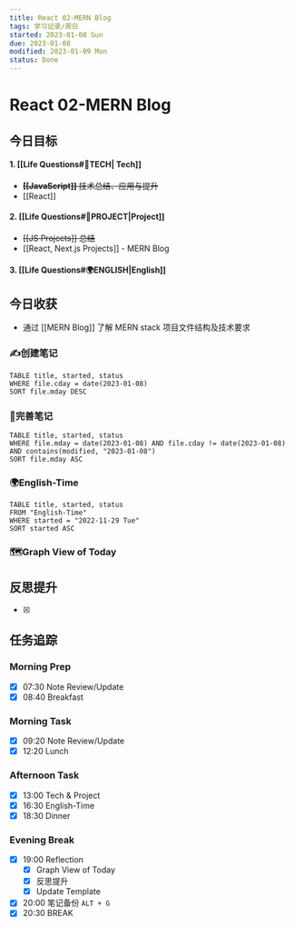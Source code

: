 ```yaml
---
title: React 02-MERN Blog
tags: 学习记录/周日
started: 2023-01-08 Sun
due: 2023-01-08
modified: 2023-01-09 Mon
status: Done
---
```

# React 02-MERN Blog
## 今日目标
#### 1. [[Life Questions#🚀TECH| Tech]]
- ~~**[[JavaScript]]** 技术总结、应用与提升~~
- [[React]] 
#### 2. [[Life Questions#🚀PROJECT|Project]]
- ~~[[JS Projects]] 总结~~
- [[React, Next.js Projects]] - MERN Blog
#### 3. [[Life Questions#🌍ENGLISH|English]]

## 今日收获
- 通过 [[MERN Blog]] 了解 MERN stack 项目文件结构及技术要求
### ✍️创建笔记

```dataview
TABLE title, started, status
WHERE file.cday = date(2023-01-08)
SORT file.mday DESC
```

### 📝完善笔记

```dataview
TABLE title, started, status
WHERE file.mday = date(2023-01-08) AND file.cday != date(2023-01-08) AND contains(modified, "2023-01-08")
SORT file.mday ASC
```

### 🌍English-Time

```dataview
TABLE title, started, status
FROM "English-Time"
WHERE started = "2022-11-29 Tue"
SORT started ASC
```

### 🗺️Graph View of Today

## 反思提升
- [x] 
## 任务追踪
### Morning Prep
- [x] 07:30 Note Review/Update
- [x] 08:40 Breakfast
### Morning Task
- [x] 09:20 Note Review/Update
- [x] 12:20 Lunch
### Afternoon Task
- [x] 13:00 Tech & Project
- [x] 16:30 English-Time
- [x] 18:30 Dinner
### Evening Break
- [x] 19:00 Reflection
	- [x] Graph View of Today
	- [x] 反思提升
	- [x] Update Template 
- [x] 20:00 笔记备份 `ALT + G`
- [x] 20:30 BREAK